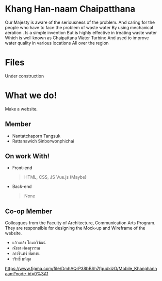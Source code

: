 # Khang Han-naam Chaipatthana 

Our Majesty is aware of the seriousness of the problem. And caring for the people who have to face the problem of waste water By using mechanical aeration . Is a simple invention But is highly effective in treating waste water Which is well known as Chaipattana Water Turbine And used to improve water quality in various locations All over the region

# Files
Under construction

# What we do!
Make a website.

## Member
-  Nantatchaporn Tangsuk
- Rattanawich Sinborwonphichai

## On work With!
- Front-end
	> HTML, CSS, JS
	> Vue.js (Maybe)

- Back-end
	> None

## Co-op Member

Colleagues from the Faculty of Architecture, Communication Arts Program. They are responsible for designing the Mock-up and Wireframe of the website.
- แก้วเกล้า โกมลวิวัฒน์ 
- ณัชชา ผ่องสุวรรณ 
- ภาวรินทร์ ทัดทาน 
- วริทธิ์ มหิกุล

https://www.figma.com/file/DmhAQrP38bBSh7fgudkizO/Mobile_Khanghannaam?node-id=0%3A1

